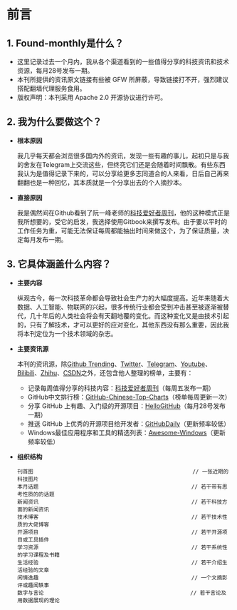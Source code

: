 # 前言

## 1. Found-monthly是什么？

- 这里记录过去一个月内，我从各个渠道看到的一些值得分享的科技资讯和技术资源，每月28号发布一期。
- 本刊所提供的资讯原文链接有些被 GFW 所屏蔽，导致链接打不开，强烈建议搭配翻墙代理服务食用。
- 版权声明：本刊采用 Apache 2.0 开源协议进行许可。

## 2. 我为什么要做这个？

- **根本原因**

  我几乎每天都会浏览很多国内外的资讯，发现一些有趣的事儿，起初只是与我的舍友在Telegram上交流这些，但终究它们还是会随着时间飘散。有些东西我认为是值得记录下来的，可以分享给更多志同道合的人来看，日后自己再来翻翻也是一种回忆，其本质就是一个分享出去的个人摘抄本。

- **直接原因**

  我是偶然间在Github看到了阮一峰老师的[科技爱好者周刊](https://github.com/ruanyf/weekly)，他的这种模式正是我所想要的，受它的启发，我选择使用Gitbook来撰写发布。由于要以平时的工作任务为重，可能无法保证每周都能抽出时间来做这个，为了保证质量，决定每月发布一期。
  


## 3. 它具体涵盖什么内容？

- **主要内容**

  纵观古今，每一次科技革命都会导致社会生产力的大幅度提高。近年来随着大数据、人工智能、物联网的兴起，很多传统行业都会受到冲击甚至被逐渐被替代，几十年后的人类社会将会有天翻地覆的变化。而这种变化又是由技术引起的，只有了解技术，才可以更好的应对变化，其他东西没有那么重要，因此我将本刊定位为一个技术领域的杂志。


- **主要资讯源**

  本刊的资讯源，除[Github Trending](https://github.com/trending)、[Twitter](https://twitter.com/home)、[Telegram](https://telegram.org/)、[Youtube](https://www.youtube.com/)、[Bilibili](https://www.bilibili.com/)、[Zhihu](https://www.zhihu.com/hot)、[CSDN](https://www.csdn.net/)之外，还包含他人整理的榜单，主要有：

  - 记录每周值得分享的科技内容：[科技爱好者周刊](https://github.com/ruanyf/weekly)（每周五发布一期）
  - GitHub中文排行榜：[GitHub-Chinese-Top-Charts](https://github.com/kon9chunkit/GitHub-Chinese-Top-Charts)（榜单每周更新一次）
  - 分享 GitHub 上有趣、入门级的开源项目：[HelloGitHub](https://github.com/521xueweihan/HelloGitHub)（每月28号发布一期）
  - 推送 GitHub 上优秀的开源项目给开发者：[GitHubDaily](https://github.com/GitHubDaily/GitHubDaily)（更新频率较低）
  - Windows最佳应用程序和工具的精选列表：[Awesome-Windows](https://github.com/Awesome-Windows/Awesome#proxy-and-vpn-tools)（更新频率较低）

- **组织结构**

  ```
  刊首图                                                  // 一张近期的科技图片                      
  本月话题                                                // 若干带有思考性质的的话题
  新闻资讯                                                // 若干科技方面的新闻资讯
  技术博客                                                // 若干技术性质的大佬博客
  开源项目                                                // 若干开源项目或工具插件
  学习资源                                                // 若干系统性的学习课程及书籍
  生活经验                                                // 若干介绍生活经验的文章
  闲情逸趣                                                // 一个文摘影评或趣闻轶事
  数字与言论                                              // 若干言论及用数据展现的理论   
  ```

  

